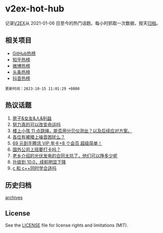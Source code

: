 # v2ex-hot-hub

 记录[V2EX](https://www.v2ex.com/)从 2021-01-06 日至今的热门话题。每小时抓取一次数据，按天[归档](archives)。
 
 ## 相关项目

- [GitHub热榜](https://github.com/it985/github-hot-hub)
- [知乎热榜](https://github.com/it985/zhihu-hot-hub)
- [微博热榜](https://github.com/it985/weibo-hot-hub)
- [头条热榜](https://github.com/it985/toutiao-hot-hub)
- [抖音热榜](https://github.com/it985/douyin-hot-hub)


 `更新时间：2023-10-15 11:01:29 +0800`

## 热议话题

1. [房子&女友&人&利益](https://www.v2ex.com/t/981950)
1. [努力真的可以改变命运吗](https://www.v2ex.com/t/982033)
1. [楼上小孩 11 点跳绳，能否用分贝仪测出？以及后续应对方案。](https://www.v2ex.com/t/981920)
1. [各位有被楼上噪音困扰么？](https://www.v2ex.com/t/981942)
1. [69 元到手腾讯 VIP 年卡+8 个会员 超级简单！](https://www.v2ex.com/t/981919)
1. [国外公司上班要打卡吗？](https://www.v2ex.com/t/981970)
1. [老乡介绍的光伏发电的合同太坑了，他们可以挣多少呢](https://www.v2ex.com/t/981926)
1. [升级到 10.0，续航明显下降](https://www.v2ex.com/t/981943)
1. [c 和 c++同时学合适吗](https://www.v2ex.com/t/982016)

## 历史归档

[archives](archives)

## License

See the [LICENSE](LICENSE) file for license rights and limitations (MIT).
